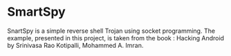 # SmartSpy

SnartSpy is a simple reverse shell Trojan using socket programming.
The example, presented in this project, is taken from the book : Hacking Android by Srinivasa Rao Kotipalli, Mohammed A. Imran.
